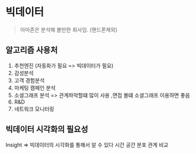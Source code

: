 # 빅데이터

>아마존은 분석해 볼만한 회사임. (핸드폰제외)

## 알고리즘 사용처
1. 추천엔진 (자동화가 필요 => 빅데이터가 필요)
2. 감성분석
3. 고객 경험분석
4. 마케팅 캠페인 분석
5. 소셜그래프 분석 => 관계파악할떄 많이 사용 ,면접 볼떄 소셜그래프 이용하면 좋음
6. R&D
7. 네트워크 모니터링


## 빅데이터 시각화의 필요성
Insight => 빅데이터의 시각화를 통해서 알 수 있다  시간 공간 분포 관계 비교